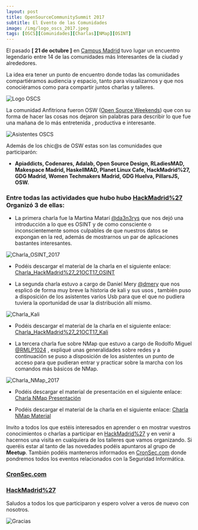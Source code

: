 ```yaml
---
layout: post
title: OpenSourceCommunitySummit 2017
subtitle: El Evento de las Comunidades
image: /img/logo_oscs_2017.jpeg
tags: [OSCS][Comunidades][Charlas][NMap][OSINT]
---
```


El pasado **[ 21 de octubre ]** en [Campus Madrid](https://www.campus.co/) tuvo lugar un encuentro legendario entre 14 de las comunidades más Interesantes de la ciudad y alrededores. 

La idea era tener un punto de encuentro donde todas las comunidades compartiéramos audiencia y espacio, tanto para visualizarnos y que nos conociéramos como para compartir juntos charlas y talleres.

![Logo OSCS](https://rodolfolopez.es/img/logo_oscs_2017.png)

La comunidad Anfitriona fueron OSW ([Open Source Weekends](https://www.meetup.com/es-ES/Open-Source-Weekends)) que con su forma de hacer las cosas nos dejaron sin palabras para describir lo que fue una mañana de lo más entretenida , productiva e interesante.

![Asistentes OSCS](https://rodolfolopez.es/img/asistentes_oscs.jpg)

Además de los chic@s de OSW estas son las comunidades que participarón:

* **Apiaddicts, Codenares, Adalab, Open Source Design, RLadiesMAD, Makespace Madrid, HaskellMAD, Planet Linux Cafe, HackMadrid%27, GDG Madrid, Women Techmakers Madrid, GDG Huelva, PillarsJS, OSW.** 

### Entre todas las actividades que hubo hubo [HackMadrid%27](https://www.meetup.com/es-ES/HackMadrid-27/) Organizó 3 de ellas:

* La primera charla fue la Martina Matarí [@da3n3rys](https://twitter.com/da3n3rys) que nos dejó una introducción a lo que es  OSINT y de como consciente o inconscientemente somos culpables de que nuestros datos se expongan en la red, además de mostrarnos un par de aplicaciones bastantes interesantes.

![Charla_OSINT_2017](https://rodolfolopez.es/img/Charla_OSINT_2017.jpg)

* Podéis descargar el material de la charla en el siguiente enlace: [Charla_HackMadrid%27_21OCT17_OSINT](https://rodolfolopez.es/descargas/Charla_Martina_Matarí_OSINT.pdf.zip)

* La segunda charla estuvo a cargo de Daniel Mery [@dmery](https://twitter.com/dmery) que nos esplicó de forma muy breve la historia de kali y sus usos , también puso a disposición de los asistentes varios Usb para que el que no pudiera tuviera la oportunidad de usar la distribución allí mismo.

![Charla_Kali](https://rodolfolopez.es/img/Charla_Kali.jpg)

* Podéis descargar el material de la charla en el siguiente enlace: [Charla_HackMadrid%27_21OCT17_Kali](https://rodolfolopez.es/descargas/Charla_Daniel_Mery_Kali.pdf.zip)

* La tercera charla fue sobre NMap que estuvo a cargo de Rodolfo Miguel [@RMLP1024](https://twitter.com/RMLP1024) , expliqué unas generalidades sobre redes  y a continuación se puso a disposición de los asistentes un punto de acceso para que pudieran entrar y practicar sobre la marcha con los comandos más básicos de NMap.

![Charla_NMap_2017](https://rodolfolopez.es/img/Charla_NMap_2017.jpg)

* Podéis descargar el material de presentación en el siguiente enlace: [Charla NMap Presentación](https://rodolfolopez.es/descargas/Charla_Rodolfo_Miguel_NMap.pdf.zip)

* Podéis descargar el material de la charla en el siguiente enlace: [Charla NMap Material](https://rodolfolopez.es/descargas/Charla_NMap_Material.zip)

Invito a todos los que estéis interesados en aprender o en mostrar vuestros conocimientos o charlas a participar en [HackMadrid%27](https://www.meetup.com/es-ES/HackMadrid-27/) y en venir a hacernos una visita en cualquiera de los talleres que vamos organizando. Si queréis estar al tanto de las novedades podéis apuntaros al grupo de **Meetup**. También podéis manteneros informados en [CronSec.com](https://cronsec.com) donde pondremos todos los eventos relacionados con la Seguridad Informática.

### [CronSec.com](https://cronsec.com)
### [HackMadrid%27](https://www.meetup.com/es-ES/HackMadrid-27/)

Saludos  a todos los que participaron y espero volver a veros de nuevo con nosotros.

![Gracias](https://rodolfolopez.es/img/aplausos.gif)